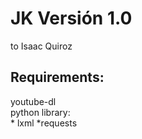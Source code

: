 <h1>JK Versión 1.0</h1>
to Isaac Quiroz

 <h2>Requirements:</h2>
 youtube-dl</br>
 python library:</br>
	* lxml
	*requests
